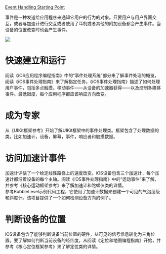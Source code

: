 [Event Handling Starting Point](https://developer.apple.com/library/archive/referencelibrary/GettingStarted/EventHandlingStartingPoint/index.html#//apple_ref/doc/uid/TP40010755)

事件是一种发送给应用程序来通知它用户的行为的对象。只要用户与用户界面交互，或者与加速计进行交互或者使用了耳机或者其他的附加设备都会产生事件。当设备的位置改变时也会产生事件。  

![](https://developer.apple.com/library/archive/referencelibrary/GettingStarted/EventHandlingStartingPoint/Art/event-handling-sp.jpg)

# 快速建立和运行

阅读《iOS应用程序编程指南》中的“事件处理系统”部分来了解事件处理的概览，阅读《iOS事件处理指南》来了解指定任务。《iOS事件处理指南》描述了如何处理用户事件，包括多点触摸，移动事件——从设备的加速器获得——以及控制多媒体事件。最低限度，每个应用程序都应该响应方向改变。  

# 成为专家

从《UIKit框架参考》开始了解UIKit框架中的事件处理类。框架包含了处理数据的类，比如加速计，设备，屏幕，事件，响应者和触摸数据。  

# 访问加速计事件

加速计评估了一个给定线性路径上的速度改变。iOS设备包含三个加速计，每个加速计都沿着设备的每个主轴。阅读《iOS事件处理指南》中的“运动事件”来了解，并参考《核心运动框架参考》来了解加速计和陀螺仪类的详情。  
参考BubbleLevel示例代码工程，它使用了加速计数据来创建一个可见的气泡层级和斜度计。该项目提供了一个如何检测设备方向的例子。

# 判断设备的位置

iOS设备包含了能够判断设备当前位置的硬件，从可见的信号信息转化为三角位置。要了解如何判断当前设备的经纬度，从阅读《定位和地图编程指南》开始，并参考《核心定位框架参考》来了解定位类的详情。  
